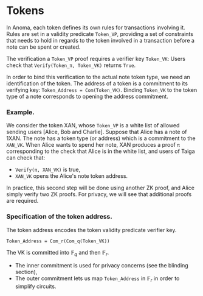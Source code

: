# Tokens

In Anoma, each token defines its own rules for transactions involving it. Rules are set in a validity predicate `Token_VP`, providing a set of constraints that needs to hold in regards to the token involved in a transaction before a note can be spent or created.

The verification a `Token_VP` proof requires a verifier key `Token_VK`: Users check that `Verify(Token_π, Token_VK)` returns `True`.

In order to bind this verification to the actual note token type, we need an identification of the token. The address of a token is a commitment to its verifying key: `Token_Address = Com(Token_VK)`. Binding `Token_VK` to the token type of a note corresponds to opening the address commitment.

### Example.
We consider the token XAN, whose `Token_VP` is a white list of allowed sending users [Alice, Bob and Charlie]. Suppose that Alice has a note of 1XAN. The note has a token type (or address) which is a commitment to the `XAN_VK`. When Alice wants to spend her note, XAN produces a proof `π` corresponding to the check that Alice is in the white list, and users of Taiga can check that:
* `Verify(π, XAN_VK)` is true,
* `XAN_VK` opens the Alice's note token address.

In practice, this second step will be done using another ZK proof, and Alice simply verify two ZK proofs.
For privacy, we will see that additional proofs are required.


### Specification of the token address.
The token address encodes the token validity predicate verifier key.
```
Token_Address = Com_r(Com_q(Token_VK))
```
The VK is committed into $\mathbb F_q$ and then $\mathbb F_r$.
* The inner commitment is used for privacy concerns (see the blinding section),
* The outer commitment lets us map `Token_Address` in $\mathbb F_r$ in order to simplify circuits.

